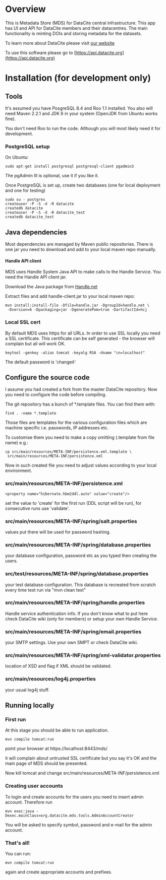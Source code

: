# Overview

This is Metadata Store (MDS) for DataCite central infrastructure. This
app has UI and API for DataCite members and their datacentres. The
main functionality is minting DOIs and storing metadata for the
datasets.

To learn more about DataCite please visit [our website](http://www.datacite.org)

To use this software please go to [https://api.datacite.org](https://api.datacite.org)

# Installation (for development only)

## Tools

It's assumed you have PosgreSQL 8.4 and Roo 1.1 installed. You also
will need Maven 2.2.1 and JDK 6 in your system (OpenJDK from Ubuntu
works fine).

You don't need Roo to run the code. Although you will most likely need
it for development.

### PostgreSQL setup

On Ubuntu:

    sudo apt-get install postgresql postgresql-client pgadmin3

The pgAdmin III is optional, use it if you like it.

Once PostgreSQL is set up, create two databases (one for local
deployment and one for testing)

    sudo su - postgres
    createuser -P -S -d -R datacite
    createdb datacite
    createuser -P -S -d -R datacite_test
    createdb datacite_test

## Java dependencies

Most dependencies are managed by Maven public repositories. There is
one jar you need to download and add to your local maven repo
manually.

#### Handle API client

MDS uses Handle System Java API to make calls to the Handle Service. You
need the Handle API client jar.

Download the Java package from [Handle.net](http://handle.net/client_download.html)

Extract files and add handle-client.jar to your local maven repo:

    mvn install:install-file -Dfile=handle.jar -DgroupId=handle.net \
     -Dversion=6 -Dpackaging=jar -DgeneratePom=true -DartifactId=hcj

### Local SSL cert

By default MDS uses https for all URLs. In order to use SSL locally
you need a SSL certificate. This certificate can be self generated -
the browser will complain but all will work OK.

    keytool -genkey -alias tomcat -keyalg RSA -dname "cn=localhost"

The default password is 'changeit'

## Configure the source code 

I assume you had created a fork from the master DataCite
repository. Now you need to configure the code before compiling. 

The git repository has a bunch of *.template files. You can find them
with:

    find . -name *.template

Those files are templates for the various configuration files which
are machine specific i.e. passwords, IP addresses etc.

To customise them you need to make a copy omitting (.template from
file name) e.g.:

    cp src/main/resources/META-INF/persistence.xml.template \
     src/main/resources/META-INF/persistence.xml

Now in such created file you need to adjust values according to your
local environment.

### src/main/resources/META-INF/persistence.xml

    <property name="hibernate.hbm2ddl.auto" value="create"/>

set the value to 'create' for the first run (DDL script will be run),
for consecutive runs use 'validate'.

### src/main/resources/META-INF/spring/salt.properties

values put there will be used for password hashing.

### src/main/resources/META-INF/spring/database.properties

your database configuration, password etc as you typed then creating
the users.

### src/test/resources/META-INF/spring/database.properties

your test database configuration. This database is recreated from
scratch every time test run via "mvn clean test"

### src/main/resources/META-INF/spring/handle.properties

Handle service authentication info. If you don't know what to put here
check DataCite wiki (only for members) or setup your own Handle
Service.

### src/main/resources/META-INF/spring/email.properties

your SMTP settings. Use your own SMPT or check DataCite wiki.

### src/main/resources/META-INF/spring/xml-validator.properties

location of XSD and flag if XML should be validated.

### src/main/resources/log4j.properties

your usual log4j stuff.

## Running locally 

### First run

At this stage you should be able to run application.

    mvn compile tomcat:run

point your browser at https://localhost:8443/mds/

it will complain about untrusted SSL certificate but you say it's OK
and the main page of MDS should be presented.

Now kill tomcat and change src/main/resources/META-INF/persistence.xml

### Creating user accounts

To login and create accounts for the users you need to insert admin
account. Therefore run

    mvn exec:java -Dexec.mainClass=org.datacite.mds.tools.AdminAccountCreator
    
You will be asked to specify symbol, password and e-mail for the admin account.

### That's all!

You can run: 

    mvn compile tomcat:run 

again and create appropriate accounts and prefixes.



